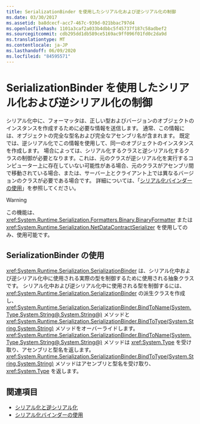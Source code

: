 ```yaml
---
title: SerializationBinder を使用したシリアル化および逆シリアル化の制御
ms.date: 03/30/2017
ms.assetid: ba8dcecf-acc7-467c-939d-021bbac797d4
ms.openlocfilehash: 1101a3caf2a033b4dbbc5f45737f187c58adbef2
ms.sourcegitcommit: cdb295dd1db589ce5169ac9ff096f01fd0c2da9d
ms.translationtype: MT
ms.contentlocale: ja-JP
ms.lasthandoff: 06/09/2020
ms.locfileid: "84595571"
---
```

# <a name="controlling-serialization-and-deserialization-with-serializationbinder"></a>SerializationBinder を使用したシリアル化および逆シリアル化の制御
シリアル化中に、フォーマッタは、正しい型およびバージョンのオブジェクトのインスタンスを作成するために必要な情報を送信します。 通常、この情報には、オブジェクトの完全な型名および完全なアセンブリ名が含まれます。 既定では、逆シリアル化でこの情報を使用して、同一のオブジェクトのインスタンスを作成します。 場合によっては、シリアル化するクラスと逆シリアル化するクラスの制御が必要となります。これは、元のクラスが逆シリアル化を実行するコンピューター上に存在していない可能性がある場合、元のクラスがアセンブリ間で移動されている場合、または、サーバー上とクライアント上では異なるバージョンのクラスが必要である場合です。 詳細については、「[シリアル化バインダーの使用](../samples/usage-of-serialization-binder.md)」を参照してください。  
  
> [!WARNING]
> この機能は、<xref:System.Runtime.Serialization.Formatters.Binary.BinaryFormatter> または <xref:System.Runtime.Serialization.NetDataContractSerializer> を使用してのみ、使用可能です。  
  
## <a name="using-serializationbinder"></a>SerializationBinder の使用  
 <xref:System.Runtime.Serialization.SerializationBinder> は、シリアル化中および逆シリアル化中に使用される実際の型を制御するために使用される抽象クラスです。 シリアル化中および逆シリアル化中に使用される型を制御するには、<xref:System.Runtime.Serialization.SerializationBinder> の派生クラスを作成し、<xref:System.Runtime.Serialization.SerializationBinder.BindToName(System.Type,System.String@,System.String@)> メソッドと <xref:System.Runtime.Serialization.SerializationBinder.BindToType(System.String,System.String)> メソッドをオーバーライドします。 <xref:System.Runtime.Serialization.SerializationBinder.BindToName(System.Type,System.String@,System.String@)> メソッドは <xref:System.Type> を受け取り、アセンブリと型名を返します。 <xref:System.Runtime.Serialization.SerializationBinder.BindToType(System.String,System.String)> メソッドはアセンブリと型名を受け取り、<xref:System.Type> を返します。  
  
## <a name="see-also"></a>関連項目

- [シリアル化と逆シリアル化](serialization-and-deserialization.md)
- [シリアル化バインダーの使用](../samples/usage-of-serialization-binder.md)
